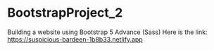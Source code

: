 # BootstrapProject_2
Building a website using Bootstrap 5 Advance (Sass)
Here is the link:
https://suspicious-bardeen-1b8b33.netlify.app
